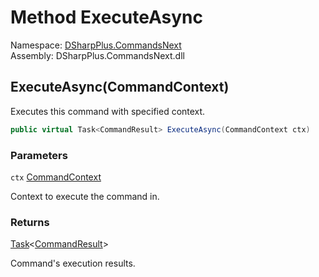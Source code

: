 # Method ExecuteAsync

Namespace: [DSharpPlus.CommandsNext](DSharpPlus.CommandsNext.md)  
Assembly: DSharpPlus.CommandsNext.dll

## <a id="DSharpPlus_CommandsNext_Command_ExecuteAsync_DSharpPlus_CommandsNext_CommandContext_"></a>ExecuteAsync\(CommandContext\)

Executes this command with specified context.

```csharp
public virtual Task<CommandResult> ExecuteAsync(CommandContext ctx)
```

### Parameters

`ctx` [CommandContext](DSharpPlus.CommandsNext.CommandContext.md)

Context to execute the command in.

### Returns

[Task](https://learn.microsoft.com/dotnet/api/system.threading.tasks.task\-1)<[CommandResult](DSharpPlus.CommandsNext.CommandResult.md)\>

Command's execution results.

